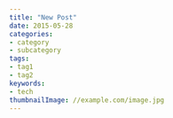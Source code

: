 ```yaml
---
title: "New Post"
date: 2015-05-28
categories:
- category
- subcategory
tags:
- tag1
- tag2
keywords:
- tech
thumbnailImage: //example.com/image.jpg
---
```


<!--more-->
